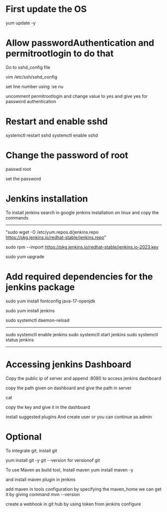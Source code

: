 # First update the OS

yum update -y

# Allow passwordAuthentication and permitrootlogin to do that

Go to sshd_config file

vim /etc/ssh/sshd_config

set line number using :se nu

uncomment permitrootlogin and change value to yes and give yes for password authentication

# Restart and enable sshd

systemctl restart sshd
systemctl enable sshd

# Change the password of root

passwd root

set the password

# Jenkins installation
To install jenkins search in google jenkins installation on linux and copy the commands
______________________________________________________________________________
"sudo wget -O /etc/yum.repos.d/jenkins.repo \
    https://pkg.jenkins.io/redhat-stable/jenkins.repo"

sudo rpm --import https://pkg.jenkins.io/redhat-stable/jenkins.io-2023.key


sudo yum upgrade

# Add required dependencies for the jenkins package

sudo yum install fontconfig java-17-openjdk


sudo yum install jenkins


sudo systemctl daemon-reload
______________________________________________________________________________

sudo systemctl enable jenkins
sudo systemctl start jenkins
sudo systemctl status jenkins

______________________________________________________________________________
# Accessing jenkins Dashboard
Copy the public ip of server and append :8080 to access jenkins dashboard

copy the path given on dashboard and give the path in server

cat <path>

copy the key and give it in the dashboard

install suggested plugins
And create user or you can continue as admin

# Optional

To integrate git, install git

yum install git -y
git --version for versionof git

To use Maven as build tool, Install maven
yum install maven -y

and install maven plugin in jenkins

add maven in tools configuration by specifying the maven_home
we can get it by giving command 
mvn --version

create a webhook in git hub by using token from jenkins configure



